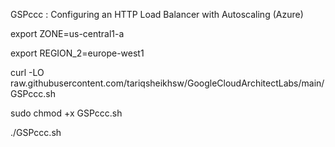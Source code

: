 GSPccc :  Configuring an HTTP Load Balancer with Autoscaling (Azure) 

export ZONE=us-central1-a

export REGION_2=europe-west1

curl -LO raw.githubusercontent.com/tariqsheikhsw/GoogleCloudArchitectLabs/main/GSPccc.sh

sudo chmod +x GSPccc.sh

./GSPccc.sh

